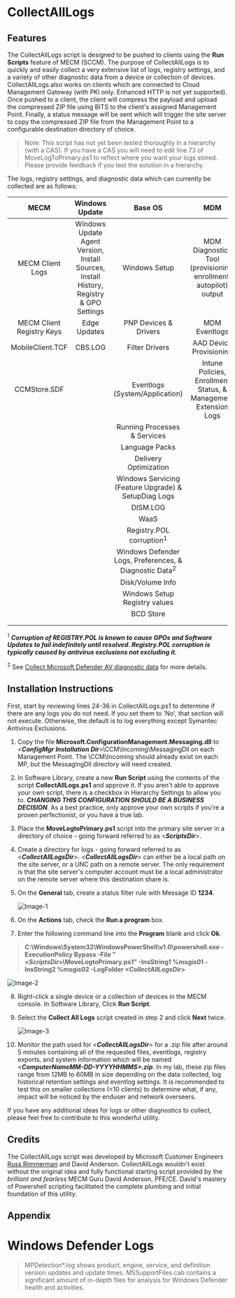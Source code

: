 # CollectAllLogs

## Features
The CollectAllLogs script is designed to be pushed to clients using the **Run Scripts** feature of MECM (SCCM). The purpose of CollectAllLogs is to quickly and easily collect a very extensive list of logs, registry settings, and a variety of other diagnostic data from a device or collection of devices.  CollectAllLogs also works on clients which are connected to Cloud Management Gateway (with PKI only. Enhanced HTTP is not yet supported). Once pushed to a client, the client will compress the payload and upload the compressed ZIP file using BITS to the client's assigned Management Point. Finally, a status message will be sent which will trigger the site server to copy the compressed ZIP file from the Management Point to a configurable destination directory of choice.

>Note: This script has not yet been tested thoroughly in a hierarchy (with a CAS).  If you have a CAS you will need to edit line 73 of MoveLogToPrimary.ps1 to reflect where you want your logs stored. Please provide feedback if you test the solution in a hierarchy.

The logs, registry settings, and diagnostic data which can currently be collected are as follows:

| MECM | Windows Update | Base OS |        MDM       |    Office365   |3rd Party|
|:-------------:|:----------------:|:-------------:|:------------------:|:-----------:|:---------:|
|MECM Client Logs|Windows Update Agent Version, Install Sources, Install History, Registry & GPO Settings|Windows Setup|MDM Diagnostics Tool \(provisioning, enrollment, autopilot\) output|OneDrive Logs|Symantec Antivirus Exclusions|
|MECM Client Registry Keys|Edge Updates|PNP Devices & Drivers|MDM Eventlogs | | | |
|MobileClient.TCF|CBS.LOG         |Filter Drivers|AAD Device Provisioning | | |
|CCMStore.SDF ||Eventlogs (System/Application)|Intune Policies, Enrollment Status, & Management Extension Logs| | |
|             | |Running Processes & Services|| | |
|             ||Language Packs|| | |
|             |                |Delivery Optimization||||
|             |                |Windows Servicing (Feature Upgrade) & SetupDiag Logs| | | |
|             |                |DISM.LOG   | | | |
|             |                |WaaS | | | |
|             |                |Registry.POL corruption<sup>1</sup> | | | |
|             |                |Windows Defender Logs, Preferences, & Diagnostic Data<sup>2</sup> | | | |
|             |                |Disk/Volume Info| | | |
|             |                |Windows Setup Registry values| | | | 
|             |                |BCD Store| | | |
|             |                || | | |
|             |                || | | |


<sup>1</sup> ***Corruption of REGISTRY.POL is known to cause GPOs and Software Updates to fail indefinitely until resolved. Registry.POL corruption is typically caused by antivirus exclusions not excluding it.***

<sup>2</sup> See [Collect Microsoft Defender AV diagnostic data](https://docs.microsoft.com/en-us/windows/security/threat-protection/microsoft-defender-antivirus/collect-diagnostic-data) for more details.

## Installation Instructions

First, start by reviewing lines 24-36 in CollectAllLogs.ps1 to determine if there are any logs you do not need.  If you set them to 'No', that section will not execute.  Otherwise, the default is to log everything except Symantec Antivirus Exclusions.

1. Copy the file **Microsoft.ConfigurationManagement.Messaging.dll** to \<***ConfigMgr Installation Dir***\>\CCM\Incoming\MessagingDll on each Management Point. The \CCM\Incoming should already exist on each MP, but the MessagingDll directory will need created.
2. In Software Library, create a new **Run Script** using the contents of the script **CollectAllLogs.ps1** and approve it. If you aren't able to approve your own script, there is a checkbox in Hierarchy Settings to allow you to. ***CHANGING THIS CONFIGURATION SHOULD BE A BUSINESS DECISION***. As a best practice, only approve your own scripts if you're a proven perfectionist, or you have a true lab.
3. Place the **MoveLogtoPrimary.ps1** script into the primary site server in a directory of choice - going forward referred to as \<***ScriptsDir***\>.
4. Create a directory for logs - going forward referred to as \<***CollectAllLogsDir***\>.  \<***CollectAllLogsDir***\> can either be a local path on the site server, or a UNC path on a remote server. The only requirement is that the site server's computer account must be a local administrator on the remote server where this destination share is.
5. On the **General** tab, create a status filter rule with Message ID **1234**.

   ![Image-1](https://rimcoblob.blob.core.windows.net/blogimg/CollectAllLogs/img1.png "Image-1")

6. On the **Actions** tab, check the **Run a program** box.
7. Enter the following command line into the **Program** blank and click **Ok**.

  > **C:\Windows\System32\WindowsPowerShell\v1.0\powershell.exe -ExecutionPolicy Bypass -File "\<***ScriptsDir***\>\MoveLogtoPrimary.ps1" -InsString1 %msgis01 -InsString2 %msgis02 -LogFolder ***\<CollectAllLogsDir\>*****


   ![Image-2](https://rimcoblob.blob.core.windows.net/blogimg/CollectAllLogs/img5.png "Image-2")

8. Right-click a single device or a collection of devices in the MECM console. In Software Library, Click **Run Script**.
9. Select the **Collect All Logs** script created in step 2 and click **Next** twice.

    ![Image-3](https://rimcoblob.blob.core.windows.net/blogimg/CollectAllLogs/img2.png "Image-3")

10. Monitor the path used for \<***CollectAllLogsDir***\> for a .zip file after around 5 minutes containing all of the requested files, eventlogs, registry exports, and system information which will be named \<***ComputerNameMM-DD-YYYYHHMMS\>.zip***.  In my lab, these zip files range from 12MB to 60MB in size depending on the data collected, log historical retention settings and eventlog settings.  It is recommended to test this on smaller collections (<10 clients) to determine what, if any, impact will be noticed by the enduser and network overseers.

If you have any additional ideas for logs or other diagnostics to collect, please feel free to contribute to this wonderful utility.

## Credits
The CollectAllLogs script was developed by Microsoft Customer Engineers [Russ Rimmerman](mailto://russ.rimmerman@microsoft.com) and David Anderson. CollectAllLogs wouldn't exist without the original idea and fully functional starting script provided by the *brilliant and fearless* MECM Guru David Anderson, PFE/CE.  David's mastery of Powershell scripting facilitated the complete plumbing and initial foundation of this utility.

## Appendix
# Windows Defender Logs

>MPDetection*.log shows product, engine, service, and definition version updates and update times.
>MSSupportFiles.cab contains a significant amount of in-depth files for analysis for Windows Defender health and activities.
